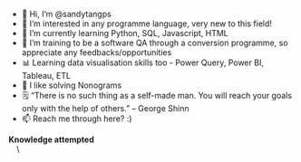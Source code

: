 - 👋 Hi, I’m @sandytangps
- 👀 I’m interested in any programme language, very new to this field!
- 🌱 I’m currently learning Python, SQL, Javascript, HTML
- 💞️ I’m training to be a software QA through a conversion programme, so appreciate any feedbacks/opportunities
- 📊 Learning data visualisation skills too - Power Query, Power BI, Tableau, ETL
- 🧩 I like solving Nonograms
- 🗒 “There is no such thing as a self-made man. You will reach your goals only with the help of others.” – George Shinn
- 📫 Reach me through here? :)

<link rel="stylesheet" href="https://cdn.jsdelivr.net/gh/devicons/devicon@v2.15.1/devicon.min.css">
<strong>Knowledge attempted</strong><br>

<img src="https://cdn.jsdelivr.net/gh/devicons/devicon/icons/python/python-original.svg" width = "10" height = "10" /> 
\<img src="https://cdn.jsdelivr.net/gh/devicons/devicon/icons/selenium/selenium-original.svg" width = "10" height = "10"/> 
<img src="https://cdn.jsdelivr.net/gh/devicons/devicon/icons/slack/slack-original.svg" width = "10" height = "10"/> 
<img src="https://cdn.jsdelivr.net/gh/devicons/devicon/icons/sqlite/sqlite-original.svg" width = "10" height = "10"/>
<img src="https://cdn.jsdelivr.net/gh/devicons/devicon/icons/vscode/vscode-original.svg" width = "10" height = "10"/>
<img src="https://cdn.jsdelivr.net/gh/devicons/devicon/icons/pytest/pytest-original.svg" width = "10" height = "10"/>
<img src="https://cdn.jsdelivr.net/gh/devicons/devicon/icons/jira/jira-original.svg" width = "10" height = "10"/>
<img src="https://cdn.jsdelivr.net/gh/devicons/devicon/icons/javascript/javascript-original.svg" width = "10" height = "10"/>
<img src="https://cdn.jsdelivr.net/gh/devicons/devicon/icons/android/android-original.svg" width = "10" height = "10"/>
          
            
          
<!---
sandytangps/sandytangps is a ✨ special ✨ repository because its `README.md` (this file) appears on your GitHub profile.
You can click the Preview link to take a look at your changes.
--->
